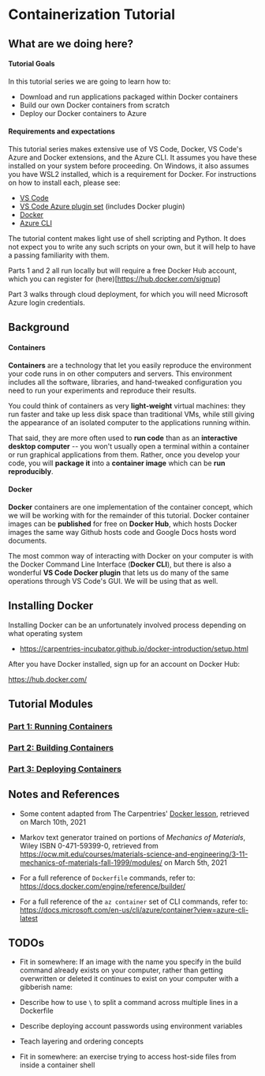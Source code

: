 # Containerization Tutorial

## What are we doing here?

#### Tutorial Goals

In this tutorial series we are going to learn how to:

- Download and run applications packaged within Docker containers
- Build our own Docker containers from scratch
- Deploy our Docker containers to Azure

#### Requirements and expectations

This tutorial series makes extensive use of VS Code, Docker, VS Code's Azure and Docker extensions, and the Azure CLI. It assumes you have these installed on your system before proceeding. On Windows, it also assumes you have WSL2 installed, which is a requirement for Docker. For instructions on how to install each, please see:

- [VS Code](https://code.visualstudio.com/Download)
- [VS Code Azure plugin set](https://marketplace.visualstudio.com/items?itemName=ms-vscode.vscode-node-azure-pack) (includes Docker plugin)
- [Docker](https://docs.docker.com/desktop/)
- [Azure CLI](https://docs.microsoft.com/en-us/cli/azure/install-azure-cli)

The tutorial content makes light use of shell scripting and Python. It does not expect you to write any such scripts on your own, but it will help to have a passing familiarity with them.

Parts 1 and 2 all run locally but will require a free Docker Hub account, which you can register for (here)[https://hub.docker.com/signup]


Part 3 walks through cloud deployment, for which you will need Microsoft Azure login credentials.


## Background

#### Containers

**Containers** are a technology that let you easily reproduce the environment your code runs in on other computers and servers. This environment includes all the software, libraries, and hand-tweaked configuration you need to run your experiments and reproduce their results.

You could think of containers as very **light-weight** virtual machines: they run faster and take up less disk space than traditional VMs, while still giving the appearance of an isolated computer to the applications running within.

That said, they are more often used to **run code** than as an **interactive desktop computer** -- you won't usually open a terminal within a container or run graphical applications from them. Rather, once you develop your code, you will **package it** into a **container image** which can be **run reproducibly**.

#### Docker

**Docker** containers are one implementation of the container concept, which we will be working with for the remainder of this tutorial. Docker container images can be **published** for free on **Docker Hub**, which hosts Docker images the same way Github hosts code and Google Docs hosts word documents.

The most common way of interacting with Docker on your computer is with the Docker Command Line Interface (**Docker CLI**), but there is also a wonderful **VS Code Docker plugin** that lets us do many of the same operations through VS Code's GUI. We will be using that as well.

## Installing Docker

Installing Docker can be an unfortunately involved process depending on what operating system 

- https://carpentries-incubator.github.io/docker-introduction/setup.html

After you have Docker installed, sign up for an account on Docker Hub:

https://hub.docker.com/

## Tutorial Modules

### [Part 1: Running Containers](01-running-containers.md)

### [Part 2: Building Containers](02-building-containers.md)

### [Part 3: Deploying Containers](03-deploying-containers.md)

## Notes and References

- Some content adapted from The Carpentries' [Docker lesson](https://carpentries-incubator.github.io/docker-introduction/), retrieved on March 10th, 2021

- Markov text generator trained on portions of *Mechanics of Materials*, Wiley ISBN 0-471-59399-0, retrieved from https://ocw.mit.edu/courses/materials-science-and-engineering/3-11-mechanics-of-materials-fall-1999/modules/ on March 5th, 2021

- For a full reference of `Dockerfile` commands, refer to:
  https://docs.docker.com/engine/reference/builder/

- For a full reference of the `az container` set of CLI commands, refer to:
  https://docs.microsoft.com/en-us/cli/azure/container?view=azure-cli-latest

## TODOs

- Fit in somewhere: If an image with the name you specify in the build command already exists on your computer, rather than getting overwritten or deleted it continues to exist on your computer with a gibberish name:

- Describe how to use `\` to split a command across multiple lines in a Dockerfile

- Describe deploying account passwords using environment variables

- Teach layering and ordering concepts

- Fit in somewhere: an exercise trying to access host-side files from inside a container shell